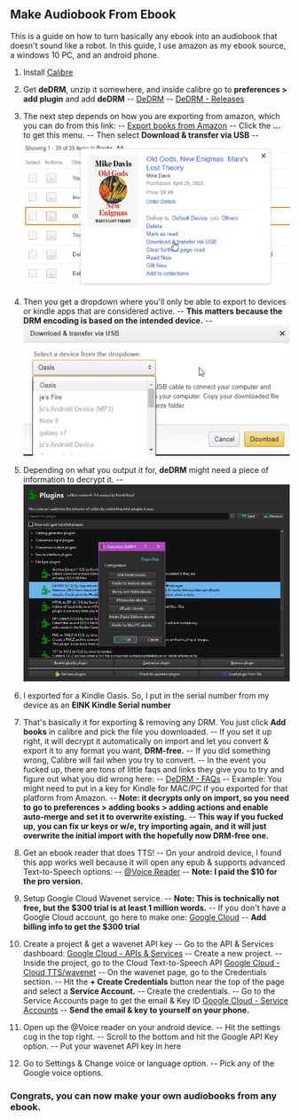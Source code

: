 ## Make Audiobook From Ebook

This is a guide on how to turn basically any ebook into an audiobook that doesn't sound like a robot. In this guide, I use amazon as my ebook source, a windows 10 PC, and an android phone. 

1. Install [Calibre](https://calibre-ebook.com/download)

2. Get **deDRM**, unzip it somewhere, and inside calibre go to **preferences > add plugin** and add **deDRM** 
-- [DeDRM](https://github.com/apprenticeharper/DeDRM_tools)
-- [DeDRM - Releases](https://github.com/apprenticeharper/DeDRM_tools/releases)

3. The next step depends on how you are exporting from amazon, which you can do from this link:
-- [Export books from Amazon](https://www.amazon.com/mn/dcw/myx.html/ref=kinw_myk_redirect#/home/content/booksAll/dateDsc/)
-- Click the **...** to get this menu.
-- Then select **Download & transfer via USB**
-- ![image](https://raw.githubusercontent.com/vox-arcana/book2audio/gh-pages/2020-05-03_18_21_41-Amazon.com__Manage_Your_Content_and_Devices.png)

4. Then you get a dropdown where you'll only be able to export to devices or kindle apps that are considered active. 
-- **This matters because the DRM encoding is based on the intended device.**
-- ![image](https://raw.githubusercontent.com/vox-arcana/book2audio/gh-pages/2020-05-03_18_23_02-Amazon.com__Manage_Your_Content_and_Devices.png)
  
5. Depending on what you output it for, **deDRM** might need a piece of information to decrypt it.
-- ![image](https://raw.githubusercontent.com/vox-arcana/book2audio/gh-pages/2020-05-03_18_25_34-calibre_-_Preferences_-_Plugins.png)
  
6. I exported for a Kindle Oasis. So, I put in the serial number from my device as an **EINK Kindle Serial number**

7. That's basically it for exporting & removing any DRM. You just click **Add books** in calibre and pick the file you downloaded.
-- If you set it up right, it will decrypt it automatically on import and let you convert & export it to any format you want, **DRM-free.**
-- If you did something wrong, Calibre will fail when you try to convert. 
-- In the event you fucked up, there are tons of little faqs and links they give you to try and figure out what you did wrong here:
-- [DeDRM - FAQs](https://github.com/apprenticeharper/DeDRM_tools/blob/master/FAQs.md)
-- Example: You might need to put in a key for Kindle for MAC/PC if you exported for that platform from Amazon.
-- **Note: it decrypts only on import, so you need to go to preferences > adding books > adding actions and enable auto-merge and set it to overwrite existing.**
-- **This way if you fucked up, you can fix ur keys or w/e, try importing again, and it will just overwrite the initial import with the hopefully now DRM-free one.**

8. Get an ebook reader that does TTS!
-- On your android device, I found this app works well because it will open any epub & supports advanced Text-to-Speech options:
-- [@Voice Reader](https://play.google.com/store/apps/details?id=com.hyperionics.avar)
-- **Note: I paid the $10 for the pro version.**

9. Setup Google Cloud Wavenet service. 
-- **Note: This is technically not free, but the $300 trial is at least 1 million words.**
-- If you don't have a Google Cloud account, go here to make one: [Google Cloud](https://cloud.google.com/)
-- **Add billing info to get the $300 trial**

10. Create a project & get a wavenet API key
-- Go to the API & Services dashboard: [Google Cloud - APIs & Services](https://console.cloud.google.com/apis/dashboard)
-- Create a new project. 
-- Inside the project, go to the Cloud Text-to-Speech API [Google Cloud - Cloud TTS/wavenet](https://console.cloud.google.com/apis/api/texttospeech.googleapis.com)
-- On the wavenet page, go to the Credentials section.
-- Hit the **+ Create Credentials** button near the top of the page and select a **Service Account.**
-- Create the credentials. 
-- Go to the Service Accounts page to get the email & Key ID [Google Cloud - Service Accounts](https://console.cloud.google.com/iam-admin/serviceaccounts)
-- **Send the email & key to yourself on your phone.**

10. Open up the @Voice reader on your android device. 
-- Hit the settings cog in the top right.
-- Scroll to the bottom and hit the Google API Key option.
-- Put your wavenet API key in here

11. Go to Settings & Change voice or language option.
-- Pick any of the Google voice options.

### Congrats, you can now make your own audiobooks from any ebook.
